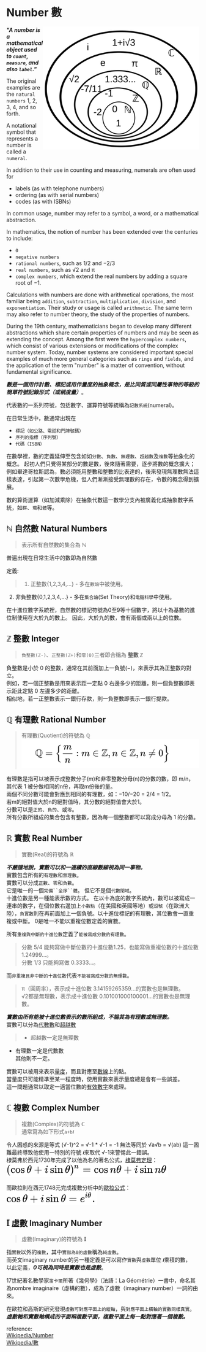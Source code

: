 # Number 數  

<img align="right" height="320px" src="number_sys.png" alt="number_sys.png">  

__*"A number is a mathematical object used to `count`, `measure`, and also `label`."*__  

The original examples are the `natural numbers` 1, 2, 3, 4, and so forth.  

A notational symbol that represents a number is called a `numeral`.  

In addition to their use in counting and measuring, numerals are often used for  
- labels (as with telephone numbers)  
- ordering (as with serial numbers)  
- codes (as with ISBNs)  

In common usage, number may refer to a symbol, a word, or a mathematical abstraction.

In mathematics, the notion of number has been extended over the centuries to include:
- `0`  
- `negative numbers`  
- `rational numbers`, such as 1/2 and −2/3  
- `real numbers`, such as √2 and π  
- `complex numbers`, which extend the real numbers by adding a square root of −1.  

Calculations with numbers are done with arithmetical operations, the most familiar being `addition`, `subtraction`, `multiplication`, `division`, and `exponentiation`. Their study or usage is called `arithmetic`. The same term may also refer to number theory, the study of the properties of numbers.  

During the 19th century, mathematicians began to develop many different abstractions which share certain properties of numbers and may be seen as extending the concept. Among the first were the `hypercomplex numbers`, which consist of various extensions or modifications of the complex number system. Today, number systems are considered important special examples of much more general categories such as `rings` and `fields`, and the application of the term "number" is a matter of convention, without fundamental significance.


__*數是一個用作計數、標記或用作量度的抽象概念，是比同質或同屬性事物的等級的簡單符號記錄形式（或稱度量）*__。  

代表數的一系列符號，包括數字、運算符號等統稱為`記數系統`(numeral)。

在日常生活中，數通常出現在  
- `標記（如公路、電話和門牌號碼）`  
- `序列的指標（序列號）`  
- `代碼（ISBN）`  

在數學裡，數的定義延伸至包含如如`分數`、`負數`、`無理數`、`超越數`及`複數`等抽象化的概念。
起初人們只覺得某部分的數是數，後來隨著需要，逐步將數的概念擴大；例如畢達哥拉斯認為，數必須能用整數和整數的比表達的，後來發現無理數無法這樣表達，引起第一次數學危機，但人們漸漸接受無理數的存在，令數的概念得到擴展。  

數的算術運算（如加減乘除）在抽象代數這一數學分支內被廣義化成抽象數字系統，如`群`、`環`和`體`等。  


## ℕ 自然數 Natural Numbers  
>表示所有自然數的集合為 __ℕ__  

普遍出現在日常生活中的數即為自然數  

定義:  
>1. 正整數{1,2,3,4,...} - 多在`數論`中被使用。  
2. 非負整數{0,1,2,3,4,...} - 多在`集合論`(Set Theory)和`電腦科學`中使用。  

在十進位數字系統裡，自然數的標記符號為0至9等十個數字，將以十為基數的進位制使用在大於九的數上。 因此，大於九的數，會有兩個或兩以上的位數。  


## ℤ 整數 Integer  
>`負整數(ℤ-)`、`正整數(ℤ+)`和`零(0)`三者即合稱為 __整數 ℤ__  

負整數是小於 0 的整數，通常在其前面加上一負號(−)，來表示其為正整數的對立。  
例如，若一個正整數是用來表示距一定點 0 右邊多少的距離，則一個負整數即表示距此定點 0 左邊多少的距離。  
相似地，若一正整數表示一銀行存款，則一負整數即表示一銀行提款。  


## ℚ 有理數 Rational Number  
>有理數(Quotient)的符號為 __ℚ__
![Q.png](Q.png)

有理數是指可以被表示成整數分子(m)和非零整數分母(n)的分數的數，即 m/n，  
其代表 1 被分做相同的n份，再取m份後的量。  
兩個不同分數可能會對應到相同的有理數，如：−10/−20 = 2/4 = 1/2。  
若m的絕對值大於n的絕對值時，其分數的絕對值會大於1。  
分數可以是`正的`、`負的`、或`零`。  
所有分數所組成的集合包含有整數，因為每一個整數都可以寫成分母為 1 的分數。  

## ℝ 實數 Real Number  
> 實數(Real)的符號為 __ℝ__

__*不嚴謹地說，實數可以和一連續的直線數線視為同一事物。*__  
實數包含所有的`有理數`和`無理數`。    
實數可以分成`正數`、`零`和`負數`。  
它是唯一的一個`完備``全序``體`。 但它不是個`代數閉域`。  
十進位數是另一種能表示數的方式。 在以十為底的數字系統內，數可以被寫成一連串的數字，在個位數右邊加上`小數點`（在美國和英國等地）或`逗號`（在歐洲大陸），`負實數`則在再前面加上一個負號。以十進位標記的有理數，其位數會一直重複或中斷。  0是唯一不能以重複位數定義的實數。  

所有`重複與中斷的十進位數`定義了`能被寫成分數的有理數`。  
>分數 5/4 能夠寫做中斷位數的十進位數1.25，也能寫做重複位數的十進位數1.24999...。  
分數 1/3 只能夠寫做 0.3333...。  

而`非重複且非中斷的十進位數`代表`不能被寫成分數的無理數`。  
>π（圓周率），表示成十進位數 3.14159265359...的實數也是無理數。  
√2都是無理數，表示成十進位數 0.101001000100001...的實數也是無理數。  

__*實數由所有能被十進位數表示的數所組成，不論其為有理數或無理數。*__  
實數可以分為[代數數](zh.wikipedia.org/wiki/代數數)和[超越數](zh.wikipedia.org/wiki/超越數)  
>- 超越數一定是無理數  
- 有理數一定是代數數  
其他則不一定。  

實數可以被用來表示[量度](zh.wikipedia.org/wiki/度量)，而且對應至[數線](zh.wikipedia.org/wiki/數線)上的點。  
當量度只可能精準至某一程度時，使用實數來表示量度總是會有一些誤差。  
這一問題通常以取定一適當位數的[有效數字](https://zh.wikipedia.org/wiki/有效數字)來處理。  


## ℂ 複數 Complex Number  
>複數(Complex)的符號為 __ℂ__  
通常寫為如下形式`a+b𝒊`  

令人困惑的來源是等式 (√-1)^2 = √-1 * √-1 = -1
無法等同於 √a√b = √(ab)
這一困難最終導致他使用一特別的符號 `𝒊`來取代 √-1來警惕此一錯誤。  
棣莫弗於西元1730年完成了以他為名的著名公式，[棣莫弗定理](zh.wikipedia.org/wiki/棣莫弗公式)：
![De_Moivre_s_formula.svg](De_Moivre_s_formula.svg)  

而歐拉則在西元1748元完成複數分析中的[歐拉公式](zh.wikipedia.org/wiki/歐拉公式)：  
![Euler_s_formula.svg](Euler_s_formula.svg)  


## 𝕀 虛數 Imaginary Number  
>虛數(Imaginary)的符號為 __𝕀__  

指`實數`以外的`複數`，其中`實部為0的虛數`稱為`純虛數`。  
而英文imaginary number的另一種定義是可以寫作`實數`與`虛數`單位 `𝒊`乘積的數，  
以此定義，__*0可視為同時是實數也是虛數*__。  

17世紀著名數學家`笛卡爾`所著《幾何學》（法語：La Géométrie）一書中，命名其為nombre imaginaire（虛構的數），成為了虛數（imaginary number）一詞的由來。

在歐拉和高斯的研究發現`虛數可對應平面上的縱軸`，與`對應平面上橫軸的實數同樣真實`。  
__*虛數軸和實數軸構成的平面稱複數平面，複數平面上每一點對應著一個複數。*__  


reference:  
[Wikipedia/Number](https://en.wikipedia.org/wiki/Number)  
[Wikipedia/數](https://zh.wikipedia.org/zh-tw/數)  
